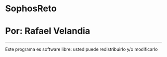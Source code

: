 # SophosReto
#
# Por: Rafael Velandia
***
Este programa es software libre: usted puede redistribuirlo y/o modificarlo